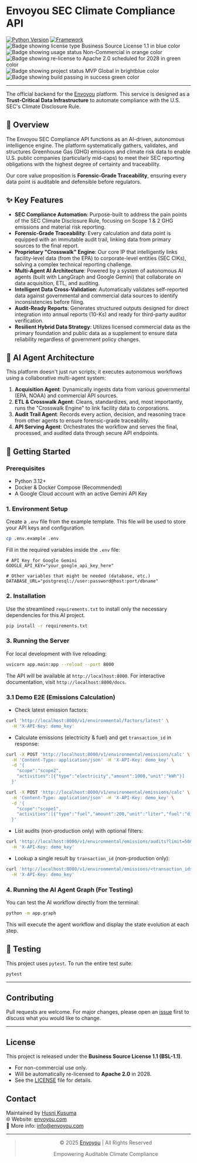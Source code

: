 # Envoyou SEC Climate Compliance API

[![Python Version](https://img.shields.io/badge/python-3.12-blue.svg)](https://www.python.org/downloads/release/python-3120/)
[![Framework](https://img.shields.io/badge/framework-FastAPI-green.svg)](https://fastapi.tiangolo.com/)
![Badge showing license type Business Source License 1.1 in blue color](https://img.shields.io/badge/License-BSL--1.1-blue.svg)
![Badge showing usage status Non-Commercial in orange color](https://img.shields.io/badge/Use-Non--Commercial-orange.svg)
![Badge showing re-license to Apache 2.0 scheduled for 2028 in green color](https://img.shields.io/badge/Re--License-Apache%202.0%20(2028)-green.svg)
![Badge showing project status MVP Global in brightblue color](https://img.shields.io/badge/Status-MVP%20Global-brightblue.svg)
![Badge showing build passing in success green color](https://img.shields.io/badge/Build-Passing-success.svg)

-----

[](https://www.python.org/downloads/release/python-3120/)
[](https://fastapi.tiangolo.com/)
[](https://python.langchain.com/docs/langgraph/)

The official backend for the [Envoyou](https://envoyou.com) platform. This service is designed as a **Trust-Critical Data Infrastructure** to automate compliance with the U.S. SEC's Climate Disclosure Rule.

## 📖 Overview

The Envoyou SEC Compliance API functions as an AI-driven, autonomous intelligence engine. The platform systematically gathers, validates, and structures Greenhouse Gas (GHG) emissions and climate risk data to enable U.S. public companies (particularly mid-caps) to meet their SEC reporting obligations with the highest degree of certainty and traceability.

Our core value proposition is **Forensic-Grade Traceability**, ensuring every data point is auditable and defensible before regulators.

## ✨ Key Features

- **SEC Compliance Automation**: Purpose-built to address the pain points of the SEC Climate Disclosure Rule, focusing on Scope 1 & 2 GHG emissions and material risk reporting.
- **Forensic-Grade Traceability**: Every calculation and data point is equipped with an immutable audit trail, linking data from primary sources to the final report.
- **Proprietary "Crosswalk" Engine**: Our core IP that intelligently links facility-level data (from the EPA) to corporate-level entities (SEC CIKs), solving a complex technical reporting challenge.
- **Multi-Agent AI Architecture**: Powered by a system of autonomous AI agents (built with LangGraph and Google Gemini) that collaborate on data acquisition, ETL, and auditing.
- **Intelligent Data Cross-Validation**: Automatically validates self-reported data against governmental and commercial data sources to identify inconsistencies before filing.
- **Audit-Ready Reports**: Generates structured outputs designed for direct integration into annual reports (10-Ks) and ready for third-party auditor verification.
- **Resilient Hybrid Data Strategy**: Utilizes licensed commercial data as the primary foundation and public data as a supplement to ensure data reliability regardless of government policy changes.

## 🤖 AI Agent Architecture

This platform doesn't just run scripts; it executes autonomous workflows using a collaborative multi-agent system:

1. **Acquisition Agent**: Dynamically ingests data from various governmental (EPA, NOAA) and commercial API sources.
1. **ETL & Crosswalk Agent**: Cleans, standardizes, and, most importantly, runs the "Crosswalk Engine" to link facility data to corporations.
1. **Audit Trail Agent**: Records every action, decision, and reasoning trace from other agents to ensure forensic-grade traceability.
1. **API Serving Agent**: Orchestrates the workflow and serves the final, processed, and audited data through secure API endpoints.

## 🚀 Getting Started

### Prerequisites

- Python 3.12+
- Docker & Docker Compose (Recommended)
- A Google Cloud account with an active Gemini API Key

### 1\. Environment Setup

Create a `.env` file from the example template. This file will be used to store your API keys and configuration.

```bash
cp .env.example .env
```

Fill in the required variables inside the `.env` file:

```env
# API Key for Google Gemini
GOOGLE_API_KEY="your_google_api_key_here"

# Other variables that might be needed (database, etc.)
DATABASE_URL="postgresql://user:password@host:port/dbname"
```

### 2\. Installation

Use the streamlined `requirements.txt` to install only the necessary dependencies for this AI project.

```bash
pip install -r requirements.txt
```

### 3\. Running the Server

For local development with live reloading:

```bash
uvicorn app.main:app --reload --port 8000
```

The API will be available at `http://localhost:8000`. For interactive documentation, visit `http://localhost:8000/docs`.

### 3.1 Demo E2E (Emissions Calculation)

- Check latest emission factors:

```bash
curl 'http://localhost:8000/v1/environmental/factors/latest' \
  -H 'X-API-Key: demo_key'
```

- Calculate emissions (electricity & fuel) and get `transaction_id` in response:

```bash
curl -X POST 'http://localhost:8000/v1/environmental/emissions/calc' \
  -H 'Content-Type: application/json' -H 'X-API-Key: demo_key' \
  -d '{
    "scope":"scope2",
    "activities":[{"type":"electricity","amount":1000,"unit":"kWh"}]
  }'

curl -X POST 'http://localhost:8000/v1/environmental/emissions/calc' \
  -H 'Content-Type: application/json' -H 'X-API-Key: demo_key' \
  -d '{
    "scope":"scope1",
    "activities":[{"type":"fuel","amount":200,"unit":"liter","fuel":"diesel","notes":"genset","source_ref":"file:invoice-001.pdf"}]
  }'
```

- List audits (non-production only) with optional filters:

```bash
curl 'http://localhost:8000/v1/environmental/emissions/audits?limit=50&scope=scope1' \
  -H 'X-API-Key: demo_key'
```

- Lookup a single result by `transaction_id` (non-production only):

```bash
curl 'http://localhost:8000/v1/environmental/emissions/<transaction_id>' \
  -H 'X-API-Key: demo_key'
```

### 4\. Running the AI Agent Graph (For Testing)

You can test the AI workflow directly from the terminal:

```bash
python -m app.graph
```

This will execute the agent workflow and display the state evolution at each step.

## 🧪 Testing

This project uses `pytest`. To run the entire test suite:

```bash
pytest
```

-----

## Contributing

Pull requests are welcome. For major changes, please open an [issue](https://www.google.com/search?q=https://github.com/ENVOYou/envoyou-sec-api/issues) first to discuss what you would like to change.

-----

## License

This project is released under the **Business Source License 1.1 (BSL-1.1)**.

- For non-commercial use only.
- Will be automatically re-licensed to **Apache 2.0** in 2028.
- See the [LICENSE](https://www.google.com/search?q=LICENSE) file for details.

## Contact

Maintained by [Husni Kusuma](https://github.com/hk-dev13)  
🌐 Website: [envoyou.com](https://envoyou.com)  
📧 More info: [info@envoyou.com](mailto:info@envoyou.com)

-----

> <p style="text-align: center;"\>© 2025 <a href="[https://envoyou.com](https://envoyou.com)"\>Envoyou</a> | All Rights Reserved</p>
> <p style="text-align: center;"\>Empowering Auditable Climate Compliance</p>
